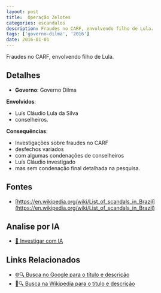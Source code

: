 ```yaml
---
layout: post
title:  Operação Zelotes
categories: escandalos
description: Fraudes no CARF, envolvendo filho de Lula.
tags: ['governo-dilma', '2016']
date: 2016-01-01
---
```


Fraudes no CARF, envolvendo filho de Lula.

## Detalhes
- **Governo**: Governo Dilma

**Envolvidos**:
- Luís Cláudio Lula da Silva
- conselheiros.


**Consequências**:
- Investigações sobre fraudes no CARF
- desfechos variados
- com algumas condenações de conselheiros
- Luís Cláudio investigado
- mas sem condenação final detalhada na pesquisa.


## Fontes
- [https://en.wikipedia.org/wiki/List_of_scandals_in_Brazil](https://en.wikipedia.org/wiki/List_of_scandals_in_Brazil)


## Analise por IA
- [🤖 Investigar com IA](https://www.perplexity.ai/search?q=Opera%C3%A7%C3%A3o%20Zelotes%20Fraudes%20no%20CARF%2C%20envolvendo%20filho%20de%20Lula.%20Governo%20Dilma)

## Links Relacionados
- [🌐🔍 Busca no Google para o título e descrição](https://www.google.com/search?q=Opera%C3%A7%C3%A3o%20Zelotes%20Fraudes%20no%20CARF%2C%20envolvendo%20filho%20de%20Lula.%20Governo%20Dilma)
- [📖🔍 Busca na Wikipedia para o título e descrição](https://pt.wikipedia.org/w/index.php?search=Opera%C3%A7%C3%A3o%20Zelotes%20Fraudes%20no%20CARF%2C%20envolvendo%20filho%20de%20Lula.%20Governo%20Dilma)

